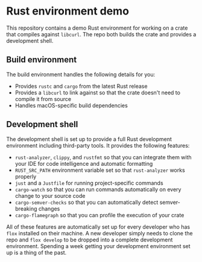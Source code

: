 # Rust environment demo

This repository contains a demo Rust environment for working on a crate that compiles against `libcurl`.
The repo both builds the crate and provides a development shell.

## Build environment
The build environment handles the following details for you:
- Provides `rustc` and `cargo` from the latest Rust release
- Provides a `libcurl` to link against so that the crate doesn't need to compile it from source
- Handles macOS-specific build dependencies

## Development shell
The development shell is set up to provide a full Rust development environment including third-party tools. It provides the following features:
- `rust-analyzer`, `clippy`, and `rustfmt` so that you can integrate them with your IDE for code intelligence and automatic formatting
- `RUST_SRC_PATH` environment variable set so that `rust-analyzer` works properly
- `just` and a `Justfile` for running project-specific commands
- `cargo-watch` so that you can run commands automatically on every change to your source code
- `cargo-semver-checks` so that you can automatically detect semver-breaking changes
- `cargo-flamegraph` so that you can profile the execution of your crate

All of these features are automatically set up for every developer who has `flox` installed on their machine.
A new developer simply needs to clone the repo and `flox develop` to be dropped into a complete development environment.
Spending a week getting your development environment set up is a thing of the past.
